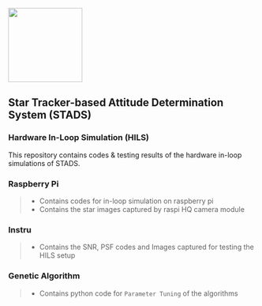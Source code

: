 [<img src="https://www.aero.iitb.ac.in/satlab/images/IITBSSP2019.png" width="150"/>](image.png) 

## Star Tracker-based Attitude Determination System (STADS)

### Hardware In-Loop Simulation (HILS)

This repository contains codes & testing results of the hardware in-loop simulations of STADS.


### Raspberry Pi
 >   * Contains codes for in-loop simulation on raspberry pi 
  >  *  Contains the star images captured by raspi HQ camera module

### Instru
> * Contains the SNR, PSF codes and Images captured for testing the HILS setup

### Genetic Algorithm
> * Contains python code for `Parameter Tuning` of the algorithms 